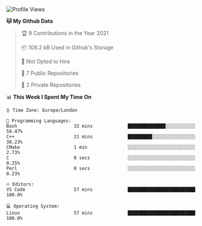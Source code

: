 <!--START_SECTION:waka-->
![Profile Views](http://img.shields.io/badge/Profile%20Views-0-blue)

**🐱 My Github Data** 

> 🏆 9 Contributions in the Year 2021
 > 
> 📦 108.2 kB Used in Github's Storage 
 > 
> 🚫 Not Opted to Hire
 > 
> 📜 7 Public Repositories 
 > 
> 🔑 2 Private Repositories  
 > 
📊 **This Week I Spent My Time On** 

```text
⌚︎ Time Zone: Europe/London

💬 Programming Languages: 
Bash                     33 mins             ██████████████░░░░░░░░░░░   58.47% 
C++                      21 mins             █████████░░░░░░░░░░░░░░░░   38.23% 
CMake                    1 min               ░░░░░░░░░░░░░░░░░░░░░░░░░   2.73% 
C                        0 secs              ░░░░░░░░░░░░░░░░░░░░░░░░░   0.25% 
Perl                     0 secs              ░░░░░░░░░░░░░░░░░░░░░░░░░   0.23%

🔥 Editors: 
VS Code                  57 mins             █████████████████████████   100.0%

💻 Operating System: 
Linux                    57 mins             █████████████████████████   100.0%

```


<!--END_SECTION:waka-->
